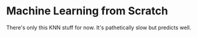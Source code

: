 # Machine Learning from Scratch

There's only this KNN stuff for now. It's pathetically slow but predicts well.
